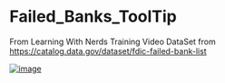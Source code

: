 # Failed_Banks_ToolTip
From Learning With Nerds Training Video
DataSet from https://catalog.data.gov/dataset/fdic-failed-bank-list

[![image](https://user-images.githubusercontent.com/51466879/122684983-d6177480-d1d6-11eb-9fa1-884bdff80bad.png)](https://app.powerbi.com/view?r=eyJrIjoiNmRkZTQ3NGYtMzkwZC00MWZlLThkY2YtNmViNTZhMmUwYWZhIiwidCI6IjA1ZmQ0ZTcwLTg4ZWQtNGEyMS05ZGZlLTYzNmQ1Zjg5ODQyYSIsImMiOjZ9&pageName=ReportSection)
